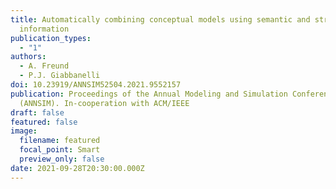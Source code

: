 ```yaml
---
title: Automatically combining conceptual models using semantic and structural
  information
publication_types:
  - "1"
authors:
  - A. Freund
  - P.J. Giabbanelli
doi: 10.23919/ANNSIM52504.2021.9552157
publication: Proceedings of the Annual Modeling and Simulation Conference
  (ANNSIM). In-cooperation with ACM/IEEE
draft: false
featured: false
image:
  filename: featured
  focal_point: Smart
  preview_only: false
date: 2021-09-28T20:30:00.000Z
---
```

